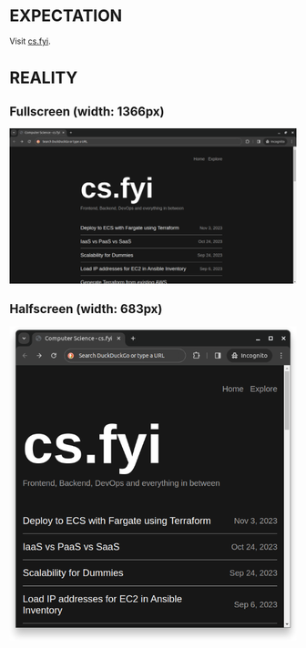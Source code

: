 # EXPECTATION
Visit [cs.fyi](https://cs.fyi/).

# REALITY
## Fullscreen (width: 1366px)
![result number 1](fullscreen-result.png)

## Halfscreen (width: 683px)
![result number 2](halfscreen-result.png)
